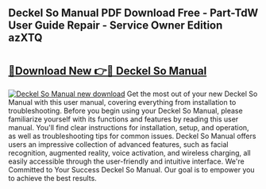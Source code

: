 ## Deckel So Manual PDF Download Free - Part-TdW User Guide Repair - Service Owner Edition azXTQ

# <h2><a href="http://bc382.oget.top/?id=Deckel+So+Manual">🔗Download New 👉🔴 Deckel So Manual</a></h2>

[![Deckel So Manual new download](https://i.imgur.com/5g1atiW.png)](http://bc382.oget.top/?id=Deckel+So+Manual)
Get the most out of your new Deckel So Manual with this user manual, covering everything from installation to troubleshooting. Before you begin using your Deckel So Manual, please familiarize yourself with its functions and features by reading this user manual. You'll find clear instructions for installation, setup, and operation, as well as troubleshooting tips for common issues. Deckel So Manual offers users an impressive collection of advanced features, such as facial recognition, augmented reality, voice activation, and wireless charging, all easily accessible through the user-friendly and intuitive interface. We're Committed to Your Success Deckel So Manual. Our goal is to empower you to achieve the best results.
